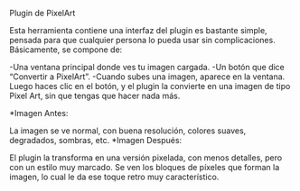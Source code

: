 Plugin de PixelArt

Esta herramienta contiene una interfaz del plugin es bastante simple, pensada para que cualquier persona lo pueda usar sin complicaciones.
Básicamente, se compone de:

-Una ventana principal donde ves tu imagen cargada.
-Un botón que dice “Convertir a PixelArt”.
-Cuando subes una imagen, aparece en la ventana.
Luego haces clic en el botón, y el plugin la convierte en una imagen de tipo Pixel Art, sin que tengas que hacer nada más.

*Imagen Antes:

La imagen se ve normal, con buena resolución, colores suaves, degradados, sombras, etc.
*Imagen Después:

El plugin la transforma en una versión pixelada, con menos detalles, pero con un estilo muy marcado. Se ven los bloques de píxeles que forman la imagen, lo cual le da ese toque retro muy característico.
